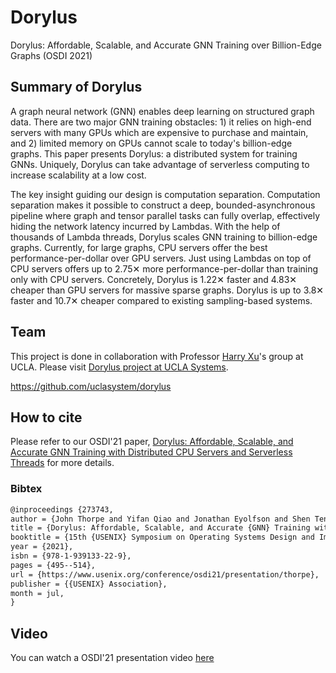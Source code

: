 # Dorylus
Dorylus: Affordable, Scalable, and Accurate GNN Training over Billion-Edge Graphs (OSDI 2021)

## Summary of Dorylus

A graph neural network (GNN) enables deep learning on structured graph data. There are two major GNN training obstacles: 1) it relies on high-end servers with many GPUs which are expensive to purchase and maintain, and 2) limited memory on GPUs cannot scale to today's billion-edge graphs. This paper presents Dorylus: a distributed system for training GNNs. Uniquely, Dorylus can take advantage of serverless computing to increase scalability at a low cost.

The key insight guiding our design is computation separation. Computation separation makes it possible to construct a deep, bounded-asynchronous pipeline where graph and tensor parallel tasks can fully overlap, effectively hiding the network latency incurred by Lambdas. With the help of thousands of Lambda threads, Dorylus scales GNN training to billion-edge graphs. Currently, for large graphs, CPU servers offer the best performance-per-dollar over GPU servers. Just using Lambdas on top of CPU servers offers up to 2.75✕ more performance-per-dollar than training only with CPU servers. Concretely, Dorylus is 1.22✕ faster and 4.83✕ cheaper than GPU servers for massive sparse graphs. Dorylus is up to 3.8✕ faster and 10.7✕ cheaper compared to existing sampling-based systems.

## Team 
This project is done in collaboration with Professor [Harry Xu](http://web.cs.ucla.edu/~harryxu/)'s group at UCLA. Please visit [Dorylus project at UCLA Systems](https://github.com/uclasystem/dorylus).

https://github.com/uclasystem/dorylus

## How to cite 
Please refer to our OSDI'21 paper, [Dorylus: Affordable, Scalable, and Accurate GNN Training with Distributed CPU Servers and Serverless Threads](https://www.usenix.org/conference/osdi21/presentation/thorpe) for more details. 
### Bibtex
```txt
@inproceedings {273743,
author = {John Thorpe and Yifan Qiao and Jonathan Eyolfson and Shen Teng and Guanzhou Hu and Zhihao Jia and Jinliang Wei and Keval Vora and Ravi Netravali and Miryung Kim and Guoqing Harry Xu},
title = {Dorylus: Affordable, Scalable, and Accurate {GNN} Training with Distributed {CPU} Servers and Serverless Threads},
booktitle = {15th {USENIX} Symposium on Operating Systems Design and Implementation ({OSDI} 21)},
year = {2021},
isbn = {978-1-939133-22-9},
pages = {495--514},
url = {https://www.usenix.org/conference/osdi21/presentation/thorpe},
publisher = {{USENIX} Association},
month = jul,
}
```

## Video
You can watch a OSDI'21 presentation video [here](https://www.youtube.com/watch?v=A2x3LjiFWR0)
 
